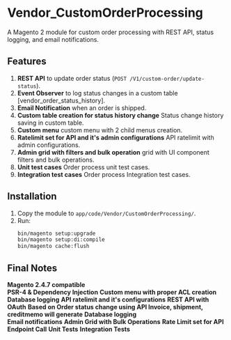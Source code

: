 # Vendor_CustomOrderProcessing

A Magento 2 module for custom order processing with REST API, status logging, and email notifications.

## **Features**
1. **REST API** to update order status (`POST /V1/custom-order/update-status`).
2. **Event Observer** to log status changes in a custom table [vendor_order_status_history].
3. **Email Notification** when an order is shipped.
4. **Custom table creation for status history change** Status change history saving in custom table.
5. **Custom menu** custom menu with 2 child menus creation.
6. **Ratelimit set for API and it's admin configurations** API ratelimit with admin configurations.
7. **Admin grid with filters and bulk operation** grid with UI component filters and bulk operations.
8. **Unit test cases** Order process unit test cases.
9. **Integration test cases** Order process Integration test cases.

## **Installation**
1. Copy the module to `app/code/Vendor/CustomOrderProcessing/`.
2. Run:
   ```bash
   bin/magento setup:upgrade
   bin/magento setup:di:compile
   bin/magento cache:flush

## **Final Notes**
**Magento 2.4.7 compatible**  
**PSR-4 & Dependency Injection**
**Custom menu with proper ACL creation**
**Database logging**
**API ratelimit and it's configurations** 
**REST API with OAuth**
**Based on Order status change using API Invoice, shipment, creditmemo will generate** 
**Database logging**  
**Email notifications**
**Admin Grid with Bulk Operations**
**Rate Limit set for API Endpoint Call**
**Unit Tests**
**Integration Tests**
